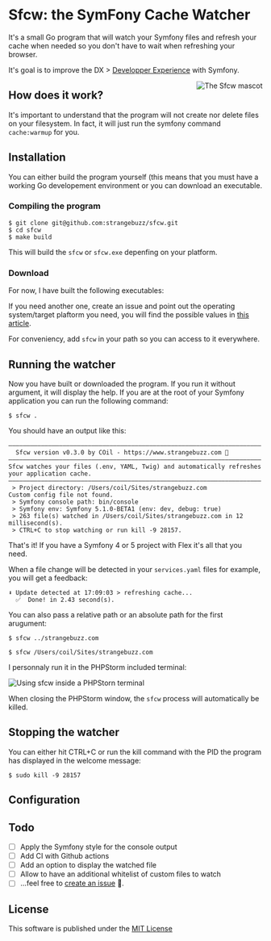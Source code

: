 # Sfcw: the SymFony Cache Watcher

It's a small Go program that will watch your Symfony files and refresh your cache
when needed so you don't have to wait when refreshing your browser.

It's goal is to improve the DX > [Developper Experience](https://symfony.com/blog/making-the-symfony-experience-exceptional) with Symfony.   

<img src="https://raw.githubusercontent.com/strangebuzz/sfcw/master/logos/sfcw.png" alt="The Sfcw mascot" align="right" />

## How does it work?

It's important to understand that the program will not create nor delete files
on your filesystem. In fact, it will just run the symfony command `cache:warmup` 
for you.

## Installation

You can either build the program yourself (this means that you must have a working
Go developement environment or you can download an executable. 

### Compiling the program

```terminal
$ git clone git@github.com:strangebuzz/sfcw.git
$ cd sfcw
$ make build 
```

This will build the `sfcw` or `sfcw.exe` depenfing on your platform.

### Download

For now, I have built the following executables:

If you need another one, create an issue and point out the operating system/target
plaftorm you need, you will find the possible values in [this article](https://www.digitalocean.com/community/tutorials/how-to-build-go-executables-for-multiple-platforms-on-ubuntu-16-04#step-4-%E2%80%94-building-executables-for-different-architectures).

For conveniency, add `sfcw` in your path so you can access to it everywhere.

## Running the watcher

Now you have built or downloaded the program. If you run it without argument, it
will display the help. If you are at the root of your Symfony application you can
run the following command:

```terminal
$ sfcw .
```

You should have an output like this:

```terminal
——————————————————————————————————————————————————————————————————————
  Sfcw version v0.3.0 by COil - https://www.strangebuzz.com 🐝
——————————————————————————————————————————————————————————————————————
Sfcw watches your files (.env, YAML, Twig) and automatically refreshes your application cache.
——————————————————————————————————————————————————————————————————————
 > Project directory: /Users/coil/Sites/strangebuzz.com
Custom config file not found.
 > Symfony console path: bin/console
 > Symfony env: Symfony 5.1.0-BETA1 (env: dev, debug: true)
 > 263 file(s) watched in /Users/coil/Sites/strangebuzz.com in 12 millisecond(s).
 > CTRL+C to stop watching or run kill -9 28157.
```

That's it! If you have a Symfony 4 or 5 project with Flex it's all that you need.

When a file change will be detected in your `services.yaml` files for example, you
will get a feedback:

```terminal
⬇ Update detected at 17:09:03 > refreshing cache...
  ✅  Done! in 2.43 second(s).
```

You can also pass a relative path or an absolute path for the first arugument:

```terminal
$ sfcw ../strangebuzz.com
```

```terminal
$ sfcw /Users/coil/Sites/strangebuzz.com 
```

I personnaly run it in the PHPStorm included terminal:

<img src="https://raw.githubusercontent.com/strangebuzz/sfcw/master/doc/img/sfcw-phpstorm-terminal.png" alt="Using sfcw inside a PHPStorn terminal" align="center" />

When closing the PHPStorm window, the `sfcw` process will automatically be killed.

## Stopping the watcher

You can either hit CTRL+C or run the kill command with the PID the program has displayed
in the welcome message:

```terminal
$ sudo kill -9 28157
```

## Configuration

## Todo

- [ ] Apply the Symfony style for the console output
- [ ] Add CI with Github actions
- [ ] Add an option to display the watched file
- [ ] Allow to have an additional whitelist of custom files to watch
- [ ] ...feel free to [create an issue](https://github.com/strangebuzz/sfcw/issues/new) 🙂.

## License

This software is published under the [MIT License](LICENSE.md)


